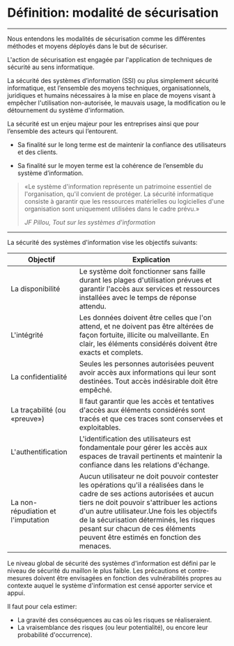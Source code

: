 # Définition: modalité de sécurisation
---

Nous entendons les modalités de sécurisation comme les différentes méthodes et moyens déployés dans le but de sécuriser.

L'action de sécurisation est engagée par l'application de techniques de sécurité au sens informatique.

La sécurité des systèmes d’information (SSI) ou plus simplement sécurité informatique, est l’ensemble des moyens techniques, organisationnels, juridiques et humains nécessaires à la mise en place de moyens visant à empêcher l'utilisation non-autorisée, le mauvais usage, la modification ou le détournement du système d'information.
 
La sécurité est un enjeu majeur pour les entreprises ainsi que pour l’ensemble des acteurs qui l’entourent. 

* Sa finalité sur le long terme est de maintenir la confiance des utilisateurs et des clients. 

* Sa finalité sur le moyen terme est la cohérence de l’ensemble du système d’information.

> «Le système d'information représente un patrimoine essentiel de l'organisation, 
qu'il convient de protéger. 
La sécurité informatique consiste à garantir que 
les ressources matérielles ou logicielles d'une organisation sont uniquement utilisées 
dans le cadre prévu.»
>
>*JF Pillou, Tout sur les systèmes d'information*

--- 

La sécurité des systèmes d'information vise les objectifs suivants:

| Objectif | Explication |
|------------------------------------|------------------------------------------------------------------------------------------------------------------------------------------------------------------------------------------------------------------------------------------------------------------------------------------------------------------------------------------------------|
| La disponibilité | Le système doit fonctionner sans faille durant les plages d'utilisation prévues et garantir l'accès aux services et ressources installées avec le temps de réponse attendu. |
| L'intégrité | Les données doivent être celles que l'on attend, et ne doivent pas être altérées de façon fortuite, illicite ou malveillante. En clair, les éléments considérés doivent être exacts et complets. |
| La confidentialité | Seules les personnes autorisées peuvent avoir accès aux informations qui leur sont destinées. Tout accès indésirable doit être empêché. |
| La traçabilité (ou «preuve») | Il faut garantir que les accès et tentatives d'accès aux éléments considérés sont tracés et que ces traces sont conservées et exploitables. |
| L'authentification | L'identification des utilisateurs est fondamentale pour gérer les accès aux espaces de travail pertinents et maintenir la confiance dans les relations d'échange. |
| La non-répudiation et l'imputation | Aucun utilisateur ne doit pouvoir contester les opérations qu'il a réalisées dans le cadre de ses actions autorisées et aucun tiers ne doit pouvoir s'attribuer les actions d'un autre utilisateur.Une fois les objectifs de la sécurisation déterminés, les risques pesant sur chacun de ces éléments peuvent être estimés en fonction des menaces. |

Le niveau global de sécurité des systèmes d'information est défini par le niveau de sécurité du maillon le plus faible. Les précautions et contre-mesures doivent être envisagées en fonction des vulnérabilités propres au contexte auquel le système d'information est censé apporter service et appui.

Il faut pour cela estimer:

* La gravité des conséquences au cas où les risques se réaliseraient.
* La vraisemblance des risques (ou leur potentialité), ou encore leur probabilité d'occurrence).
